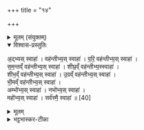 +++
title = "१४"

+++

<details><summary>मूलम् (संयुक्तम्)</summary>

अ॒द्भ्यस्स्वाहा॒ वह॑न्तीभ्य॒स्स्वाहा॑ परि॒वह॑न्तीभ्य॒स्स्वाहा॑ सम॒न्तव्ँवह॑न्तीभ्य॒स्स्वाहा॒ शीघ्र॒व्ँवह॑न्तीभ्य॒स्स्वाहा॒ शीभ॒व्ँवह॑न्तीभ्य॒स्स्वाहो॒ग्रव्ँवह॑न्तीभ्य॒स्स्वाहा॑ भी॒मव्ँवह॑न्तीभ्य॒स्स्वाहाऽम्भो॑भ्य॒स्स्वाहा॒ नभो॑भ्य॒स्स्वाहा॒ महो॑भ्य॒स्स्वाहा॒ सर्व॑स्मै॒ स्वाहा॑ ॥ [40]  
</details>

<details open><summary>विश्वास-प्रस्तुतिः</summary>

अ॒द्भ्यस् स्वाहा॑ । वह॑न्तीभ्य॒स् स्वाहा॑ ।
प॒रि॒ वह॑न्तीभ्य॒स् स्वाहा॑ ।  
स॒म॒न्तव्ँ वह॑न्तीभ्य॒स् स्वाहा॑ । शीघ्र॒व्ँ वह॑न्तीभ्य॒स्स्वाहा॑ ।  
शीभ॒व्ँ वह॑न्तीभ्य॒स् स्वाहा॑ । उ॒ग्रव्ँ वह॑न्तीभ्य॒स् स्वाहा॑ ।  
भी॒मव्ँ वह॑न्तीभ्य॒स् स्वाहा॑ ।  
अम्भो॑भ्य॒स् स्वाहा॑ । नभो॑भ्य॒स् स्वाहा॑ ।  
महो॑भ्य॒स् स्वाहा॑ । सर्व॑स्मै॒ स्वाहा॑ ॥ [40]  
</details>

<details><summary>मूलम्</summary>

अ॒द्भ्यस् स्वाहा॑ । वह॑न्तीभ्य॒स् स्वाहा॑ ।
प॒रि॒ वह॑न्तीभ्य॒स् स्वाहा॑ ।  
स॒म॒न्तव्ँ वह॑न्तीभ्य॒स् स्वाहा॑ । शीघ्र॒व्ँ वह॑न्तीभ्य॒स्स्वाहा॑ ।  
शीभ॒व्ँ वह॑न्तीभ्य॒स् स्वाहा॑ । उ॒ग्रव्ँ वह॑न्तीभ्य॒स् स्वाहा॑ ।  
भी॒मव्ँ वह॑न्तीभ्य॒स् स्वाहा॑ ।  
अम्भो॑भ्य॒स् स्वाहा॑ । नभो॑भ्य॒स् स्वाहा॑ ।  
महो॑भ्य॒स् स्वाहा॑ । सर्व॑स्मै॒ स्वाहा॑ ॥ [40]  
</details>

<details><summary>भट्टभास्कर-टीका</summary>

1पुनरपि तत्रैवापां हौमाः - अद्भ्यस्स्वाहेत्यादि ॥ अद्भ्यः सामान्याभिधानं विशेषान्वक्ष्यामीति । 'ऊडिदम्' इति विभक्तेरुदात्तत्वम् । वहन्त्यः । परिवहन्त्यः मण्डलं भ्रमयन्त्यः । कूलं भित्वाऽतिनिष्पतन्त्य इत्यन्ये । समन्तं वहन्त्यः कूले अतिलङ्घ्य पर्वतो गच्छन्त्यः । शीघ्रं द्रुतं यथा कूले निपतिते भवतः तथा । शीभं शोभनं कूलाबाधेन । उग्रं उद्गूर्णं मेघपटलसंछन्नम् । भीमं भीतिहेतुजननं कृष्यमाणकूलपादपं महासत्त्वम् । अम्भांसि अस्मिन् लोके भवाः आपः 'अयं वै लोकोम्भांसि' इति ब्राह्मणम् । नभांसि आन्तरिक्ष्याः । महांसि अमुष्मिन्लोके भवाः । सर्वस्मै जलमात्राय ॥

इति सप्तमे चतुर्थे चतुर्दशोनुवाकः  
</details>
